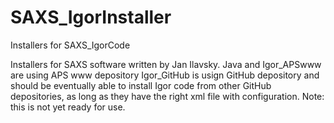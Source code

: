 # SAXS_IgorInstaller
Installers for SAXS_IgorCode

Installers for SAXS software written by Jan Ilavsky.
Java and Igor_APSwww are using APS www depository
Igor_GitHub is usign GitHub depository and should be eventually able to install Igor code 
from other GitHub depositories, as long as they have the right xml file with configuration. 
Note: this is not yet ready for use. 
